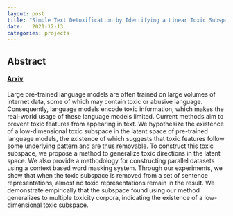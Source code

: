 ```yaml
---
layout: post
title: "Simple Text Detoxification by Identifying a Linear Toxic Subspace in Language Model Embeddings"
date:   2021-12-13
categories: projects
---
```


Abstract
--------
#### [Arxiv]()  

Large pre-trained language models are often trained on large volumes of internet data, some of which may contain toxic or abusive language. Consequently, language models encode toxic information, which makes the real-world usage of these language models limited. Current methods aim to prevent toxic features from appearing in text. We hypothesize the existence of a low-dimensional toxic subspace in the latent space of pre-trained language models, the existence of which suggests that toxic features follow some underlying pattern and are thus removable. To construct this toxic subspace, we propose a method to generalize toxic directions in the latent space. We also provide a methodology for constructing parallel datasets using a context based word masking system. Through our experiments, we show that when the toxic subspace is removed from a set of sentence representations, almost no toxic representations remain in the result. We demonstrate empirically that the subspace found using our method generalizes to multiple toxicity corpora, indicating the existence of a low-dimensional toxic subspace. 